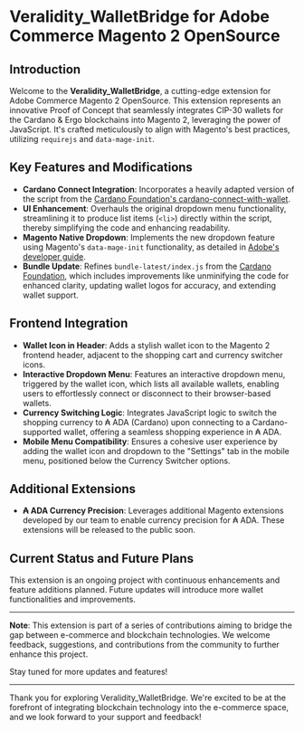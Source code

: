 # Veralidity_WalletBridge for Adobe Commerce Magento 2 OpenSource

## Introduction

Welcome to the **Veralidity_WalletBridge**, a cutting-edge extension for Adobe Commerce Magento 2 OpenSource. This extension represents an innovative Proof of Concept that seamlessly integrates CIP-30 wallets for the Cardano & Ergo blockchains into Magento 2, leveraging the power of JavaScript. It's crafted meticulously to align with Magento's best practices, utilizing `requirejs` and `data-mage-init`.

## Key Features and Modifications

- **Cardano Connect Integration**: Incorporates a heavily adapted version of the script from the [Cardano Foundation's cardano-connect-with-wallet](https://github.com/cardano-foundation/cardano-connect-with-wallet/blob/main/html/cardano-connect.js).
- **UI Enhancement**: Overhauls the original dropdown menu functionality, streamlining it to produce list items (`<li>`) directly within the script, thereby simplifying the code and enhancing readability.
- **Magento Native Dropdown**: Implements the new dropdown feature using Magento's `data-mage-init` functionality, as detailed in [Adobe's developer guide](https://developer.adobe.com/commerce/frontend-core/javascript/init/).
- **Bundle Update**: Refines `bundle-latest/index.js` from the [Cardano Foundation](https://cardano-foundation.github.io/cardano-connect-with-wallet/bundle-latest/index.js), which includes improvements like unminifying the code for enhanced clarity, updating wallet logos for accuracy, and extending wallet support.

## Frontend Integration

- **Wallet Icon in Header**: Adds a stylish wallet icon to the Magento 2 frontend header, adjacent to the shopping cart and currency switcher icons.
- **Interactive Dropdown Menu**: Features an interactive dropdown menu, triggered by the wallet icon, which lists all available wallets, enabling users to effortlessly connect or disconnect to their browser-based wallets.
- **Currency Switching Logic**: Integrates JavaScript logic to switch the shopping currency to ₳ ADA (Cardano) upon connecting to a Cardano-supported wallet, offering a seamless shopping experience in ₳ ADA.
- **Mobile Menu Compatibility**: Ensures a cohesive user experience by adding the wallet icon and dropdown to the "Settings" tab in the mobile menu, positioned below the Currency Switcher options.

## Additional Extensions

- **₳ ADA Currency Precision**: Leverages additional Magento extensions developed by our team to enable currency precision for ₳ ADA. These extensions will be released to the public soon.

## Current Status and Future Plans

This extension is an ongoing project with continuous enhancements and feature additions planned. Future updates will introduce more wallet functionalities and improvements.

---

**Note**: This extension is part of a series of contributions aiming to bridge the gap between e-commerce and blockchain technologies. We welcome feedback, suggestions, and contributions from the community to further enhance this project.

Stay tuned for more updates and features!

---

Thank you for exploring Veralidity_WalletBridge. We're excited to be at the forefront of integrating blockchain technology into the e-commerce space, and we look forward to your support and feedback!
